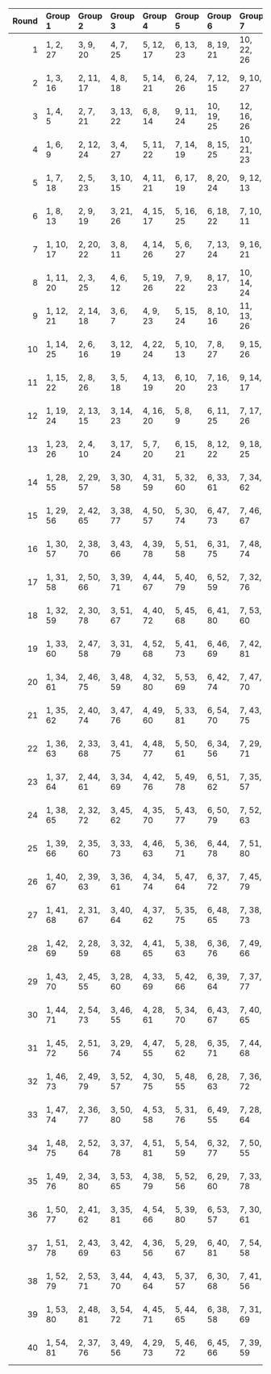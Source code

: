 |   Round | Group 1   | Group 2   | Group 3   | Group 4   | Group 5   | Group 6    | Group 7    | Group 8    | Group 9    | Group 10   | Group 11   | Group 12   | Group 13   | Group 14   | Group 15   | Group 16   | Group 17   | Group 18   | Group 19   | Group 20   | Group 21   | Group 22   | Group 23   | Group 24   | Group 25   | Group 26   | Group 27   |
|--------:|:----------|:----------|:----------|:----------|:----------|:-----------|:-----------|:-----------|:-----------|:-----------|:-----------|:-----------|:-----------|:-----------|:-----------|:-----------|:-----------|:-----------|:-----------|:-----------|:-----------|:-----------|:-----------|:-----------|:-----------|:-----------|:-----------|
|       1 | 1, 2, 27  | 3, 9, 20  | 4, 7, 25  | 5, 12, 17 | 6, 13, 23 | 8, 19, 21  | 10, 22, 26 | 11, 14, 15 | 16, 18, 24 | 28, 29, 54 | 30, 36, 47 | 31, 34, 52 | 32, 39, 44 | 33, 40, 50 | 35, 46, 48 | 37, 49, 53 | 38, 41, 42 | 43, 45, 51 | 55, 56, 81 | 57, 63, 74 | 58, 61, 79 | 59, 66, 71 | 60, 67, 77 | 62, 73, 75 | 64, 76, 80 | 65, 68, 69 | 70, 72, 78 |
|       2 | 1, 3, 16  | 2, 11, 17 | 4, 8, 18  | 5, 14, 21 | 6, 24, 26 | 7, 12, 15  | 9, 10, 27  | 13, 20, 25 | 19, 22, 23 | 28, 30, 43 | 29, 38, 44 | 31, 35, 45 | 32, 41, 48 | 33, 51, 53 | 34, 39, 42 | 36, 37, 54 | 40, 47, 52 | 46, 49, 50 | 55, 57, 70 | 56, 65, 71 | 58, 62, 72 | 59, 68, 75 | 60, 78, 80 | 61, 66, 69 | 63, 64, 81 | 67, 74, 79 | 73, 76, 77 |
|       3 | 1, 4, 5   | 2, 7, 21  | 3, 13, 22 | 6, 8, 14  | 9, 11, 24 | 10, 19, 25 | 12, 16, 26 | 15, 20, 23 | 17, 18, 27 | 28, 31, 32 | 29, 34, 48 | 30, 40, 49 | 33, 35, 41 | 36, 38, 51 | 37, 46, 52 | 39, 43, 53 | 42, 47, 50 | 44, 45, 54 | 55, 58, 59 | 56, 61, 75 | 57, 67, 76 | 60, 62, 68 | 63, 65, 78 | 64, 73, 79 | 66, 70, 80 | 69, 74, 77 | 71, 72, 81 |
|       4 | 1, 6, 9   | 2, 12, 24 | 3, 4, 27  | 5, 11, 22 | 7, 14, 19 | 8, 15, 25  | 10, 21, 23 | 13, 16, 17 | 18, 20, 26 | 28, 33, 36 | 29, 39, 51 | 30, 31, 54 | 32, 38, 49 | 34, 41, 46 | 35, 42, 52 | 37, 48, 50 | 40, 43, 44 | 45, 47, 53 | 55, 60, 63 | 56, 66, 78 | 57, 58, 81 | 59, 65, 76 | 61, 68, 73 | 62, 69, 79 | 64, 75, 77 | 67, 70, 71 | 72, 74, 80 |
|       5 | 1, 7, 18  | 2, 5, 23  | 3, 10, 15 | 4, 11, 21 | 6, 17, 19 | 8, 20, 24  | 9, 12, 13  | 14, 16, 22 | 25, 26, 27 | 28, 34, 45 | 29, 32, 50 | 30, 37, 42 | 31, 38, 48 | 33, 44, 46 | 35, 47, 51 | 36, 39, 40 | 41, 43, 49 | 52, 53, 54 | 55, 61, 72 | 56, 59, 77 | 57, 64, 69 | 58, 65, 75 | 60, 71, 73 | 62, 74, 78 | 63, 66, 67 | 68, 70, 76 | 79, 80, 81 |
|       6 | 1, 8, 13  | 2, 9, 19  | 3, 21, 26 | 4, 15, 17 | 5, 16, 25 | 6, 18, 22  | 7, 10, 11  | 12, 14, 20 | 23, 24, 27 | 28, 35, 40 | 29, 36, 46 | 30, 48, 53 | 31, 42, 44 | 32, 43, 52 | 33, 45, 49 | 34, 37, 38 | 39, 41, 47 | 50, 51, 54 | 55, 62, 67 | 56, 63, 73 | 57, 75, 80 | 58, 69, 71 | 59, 70, 79 | 60, 72, 76 | 61, 64, 65 | 66, 68, 74 | 77, 78, 81 |
|       7 | 1, 10, 17 | 2, 20, 22 | 3, 8, 11  | 4, 14, 26 | 5, 6, 27  | 7, 13, 24  | 9, 16, 21  | 12, 23, 25 | 15, 18, 19 | 28, 37, 44 | 29, 47, 49 | 30, 35, 38 | 31, 41, 53 | 32, 33, 54 | 34, 40, 51 | 36, 43, 48 | 39, 50, 52 | 42, 45, 46 | 55, 64, 71 | 56, 74, 76 | 57, 62, 65 | 58, 68, 80 | 59, 60, 81 | 61, 67, 78 | 63, 70, 75 | 66, 77, 79 | 69, 72, 73 |
|       8 | 1, 11, 20 | 2, 3, 25  | 4, 6, 12  | 5, 19, 26 | 7, 9, 22  | 8, 17, 23  | 10, 14, 24 | 13, 18, 21 | 15, 16, 27 | 28, 38, 47 | 29, 30, 52 | 31, 33, 39 | 32, 46, 53 | 34, 36, 49 | 35, 44, 50 | 37, 41, 51 | 40, 45, 48 | 42, 43, 54 | 55, 65, 74 | 56, 57, 79 | 58, 60, 66 | 59, 73, 80 | 61, 63, 76 | 62, 71, 77 | 64, 68, 78 | 67, 72, 75 | 69, 70, 81 |
|       9 | 1, 12, 21 | 2, 14, 18 | 3, 6, 7   | 4, 9, 23  | 5, 15, 24 | 8, 10, 16  | 11, 13, 26 | 17, 22, 25 | 19, 20, 27 | 28, 39, 48 | 29, 41, 45 | 30, 33, 34 | 31, 36, 50 | 32, 42, 51 | 35, 37, 43 | 38, 40, 53 | 44, 49, 52 | 46, 47, 54 | 55, 66, 75 | 56, 68, 72 | 57, 60, 61 | 58, 63, 77 | 59, 69, 78 | 62, 64, 70 | 65, 67, 80 | 71, 76, 79 | 73, 74, 81 |
|      10 | 1, 14, 25 | 2, 6, 16  | 3, 12, 19 | 4, 22, 24 | 5, 10, 13 | 7, 8, 27   | 9, 15, 26  | 11, 18, 23 | 17, 20, 21 | 28, 41, 52 | 29, 33, 43 | 30, 39, 46 | 31, 49, 51 | 32, 37, 40 | 34, 35, 54 | 36, 42, 53 | 38, 45, 50 | 44, 47, 48 | 55, 68, 79 | 56, 60, 70 | 57, 66, 73 | 58, 76, 78 | 59, 64, 67 | 61, 62, 81 | 63, 69, 80 | 65, 72, 77 | 71, 74, 75 |
|      11 | 1, 15, 22 | 2, 8, 26  | 3, 5, 18  | 4, 13, 19 | 6, 10, 20 | 7, 16, 23  | 9, 14, 17  | 11, 12, 27 | 21, 24, 25 | 28, 42, 49 | 29, 35, 53 | 30, 32, 45 | 31, 40, 46 | 33, 37, 47 | 34, 43, 50 | 36, 41, 44 | 38, 39, 54 | 48, 51, 52 | 55, 69, 76 | 56, 62, 80 | 57, 59, 72 | 58, 67, 73 | 60, 64, 74 | 61, 70, 77 | 63, 68, 71 | 65, 66, 81 | 75, 78, 79 |
|      12 | 1, 19, 24 | 2, 13, 15 | 3, 14, 23 | 4, 16, 20 | 5, 8, 9   | 6, 11, 25  | 7, 17, 26  | 10, 12, 18 | 21, 22, 27 | 28, 46, 51 | 29, 40, 42 | 30, 41, 50 | 31, 43, 47 | 32, 35, 36 | 33, 38, 52 | 34, 44, 53 | 37, 39, 45 | 48, 49, 54 | 55, 73, 78 | 56, 67, 69 | 57, 68, 77 | 58, 70, 74 | 59, 62, 63 | 60, 65, 79 | 61, 71, 80 | 64, 66, 72 | 75, 76, 81 |
|      13 | 1, 23, 26 | 2, 4, 10  | 3, 17, 24 | 5, 7, 20  | 6, 15, 21 | 8, 12, 22  | 9, 18, 25  | 11, 16, 19 | 13, 14, 27 | 28, 50, 53 | 29, 31, 37 | 30, 44, 51 | 32, 34, 47 | 33, 42, 48 | 35, 39, 49 | 36, 45, 52 | 38, 43, 46 | 40, 41, 54 | 55, 77, 80 | 56, 58, 64 | 57, 71, 78 | 59, 61, 74 | 60, 69, 75 | 62, 66, 76 | 63, 72, 79 | 65, 70, 73 | 67, 68, 81 |
|      14 | 1, 28, 55 | 2, 29, 57 | 3, 30, 58 | 4, 31, 59 | 5, 32, 60 | 6, 33, 61  | 7, 34, 62  | 8, 35, 63  | 9, 36, 64  | 10, 37, 65 | 11, 38, 66 | 12, 39, 67 | 13, 40, 68 | 14, 41, 69 | 15, 42, 70 | 16, 43, 71 | 17, 44, 72 | 18, 45, 73 | 19, 46, 74 | 20, 47, 75 | 21, 48, 76 | 22, 49, 77 | 23, 50, 78 | 24, 51, 79 | 25, 52, 80 | 26, 53, 81 | 27, 54, 56 |
|      15 | 1, 29, 56 | 2, 42, 65 | 3, 38, 77 | 4, 50, 57 | 5, 30, 74 | 6, 47, 73  | 7, 46, 67  | 8, 40, 60  | 9, 33, 71  | 10, 44, 59 | 11, 32, 62 | 12, 35, 66 | 13, 39, 58 | 14, 31, 55 | 15, 28, 72 | 16, 45, 81 | 17, 54, 78 | 18, 51, 76 | 19, 49, 63 | 20, 36, 79 | 21, 52, 61 | 22, 34, 68 | 23, 41, 70 | 24, 43, 80 | 25, 53, 75 | 26, 48, 64 | 27, 37, 69 |
|      16 | 1, 30, 57 | 2, 38, 70 | 3, 43, 66 | 4, 39, 78 | 5, 51, 58 | 6, 31, 75  | 7, 48, 74  | 8, 47, 68  | 9, 41, 61  | 10, 34, 72 | 11, 45, 60 | 12, 33, 63 | 13, 36, 67 | 14, 40, 59 | 15, 32, 55 | 16, 28, 73 | 17, 46, 56 | 18, 29, 79 | 19, 52, 77 | 20, 50, 64 | 21, 37, 80 | 22, 53, 62 | 23, 35, 69 | 24, 42, 71 | 25, 44, 81 | 26, 54, 76 | 27, 49, 65 |
|      17 | 1, 31, 58 | 2, 50, 66 | 3, 39, 71 | 4, 44, 67 | 5, 40, 79 | 6, 52, 59  | 7, 32, 76  | 8, 49, 75  | 9, 48, 69  | 10, 42, 62 | 11, 35, 73 | 12, 46, 61 | 13, 34, 64 | 14, 37, 68 | 15, 41, 60 | 16, 33, 55 | 17, 28, 74 | 18, 47, 57 | 19, 30, 80 | 20, 53, 78 | 21, 51, 65 | 22, 38, 81 | 23, 54, 63 | 24, 36, 70 | 25, 43, 72 | 26, 45, 56 | 27, 29, 77 |
|      18 | 1, 32, 59 | 2, 30, 78 | 3, 51, 67 | 4, 40, 72 | 5, 45, 68 | 6, 41, 80  | 7, 53, 60  | 8, 33, 77  | 9, 50, 76  | 10, 49, 70 | 11, 43, 63 | 12, 36, 74 | 13, 47, 62 | 14, 35, 65 | 15, 38, 69 | 16, 42, 61 | 17, 34, 55 | 18, 28, 75 | 19, 48, 58 | 20, 31, 81 | 21, 54, 79 | 22, 52, 66 | 23, 39, 56 | 24, 29, 64 | 25, 37, 71 | 26, 44, 73 | 27, 46, 57 |
|      19 | 1, 33, 60 | 2, 47, 58 | 3, 31, 79 | 4, 52, 68 | 5, 41, 73 | 6, 46, 69  | 7, 42, 81  | 8, 54, 61  | 9, 34, 78  | 10, 51, 77 | 11, 50, 71 | 12, 44, 64 | 13, 37, 75 | 14, 48, 63 | 15, 36, 66 | 16, 39, 70 | 17, 43, 62 | 18, 35, 55 | 19, 28, 76 | 20, 49, 59 | 21, 32, 56 | 22, 29, 80 | 23, 53, 67 | 24, 40, 57 | 25, 30, 65 | 26, 38, 72 | 27, 45, 74 |
|      20 | 1, 34, 61 | 2, 46, 75 | 3, 48, 59 | 4, 32, 80 | 5, 53, 69 | 6, 42, 74  | 7, 47, 70  | 8, 43, 56  | 9, 29, 62  | 10, 35, 79 | 11, 52, 78 | 12, 51, 72 | 13, 45, 65 | 14, 38, 76 | 15, 49, 64 | 16, 37, 67 | 17, 40, 71 | 18, 44, 63 | 19, 36, 55 | 20, 28, 77 | 21, 50, 60 | 22, 33, 57 | 23, 30, 81 | 24, 54, 68 | 25, 41, 58 | 26, 31, 66 | 27, 39, 73 |
|      21 | 1, 35, 62 | 2, 40, 74 | 3, 47, 76 | 4, 49, 60 | 5, 33, 81 | 6, 54, 70  | 7, 43, 75  | 8, 48, 71  | 9, 44, 57  | 10, 30, 63 | 11, 36, 80 | 12, 53, 79 | 13, 52, 73 | 14, 46, 66 | 15, 39, 77 | 16, 50, 65 | 17, 38, 68 | 18, 41, 72 | 19, 45, 64 | 20, 37, 55 | 21, 28, 78 | 22, 51, 61 | 23, 34, 58 | 24, 31, 56 | 25, 29, 69 | 26, 42, 59 | 27, 32, 67 |
|      22 | 1, 36, 63 | 2, 33, 68 | 3, 41, 75 | 4, 48, 77 | 5, 50, 61 | 6, 34, 56  | 7, 29, 71  | 8, 44, 76  | 9, 49, 72  | 10, 45, 58 | 11, 31, 64 | 12, 37, 81 | 13, 54, 80 | 14, 53, 74 | 15, 47, 67 | 16, 40, 78 | 17, 51, 66 | 18, 39, 69 | 19, 42, 73 | 20, 46, 65 | 21, 38, 55 | 22, 28, 79 | 23, 52, 62 | 24, 35, 59 | 25, 32, 57 | 26, 30, 70 | 27, 43, 60 |
|      23 | 1, 37, 64 | 2, 44, 61 | 3, 34, 69 | 4, 42, 76 | 5, 49, 78 | 6, 51, 62  | 7, 35, 57  | 8, 30, 72  | 9, 45, 77  | 10, 50, 73 | 11, 46, 59 | 12, 32, 65 | 13, 38, 56 | 14, 29, 81 | 15, 54, 75 | 16, 48, 68 | 17, 41, 79 | 18, 52, 67 | 19, 40, 70 | 20, 43, 74 | 21, 47, 66 | 22, 39, 55 | 23, 28, 80 | 24, 53, 63 | 25, 36, 60 | 26, 33, 58 | 27, 31, 71 |
|      24 | 1, 38, 65 | 2, 32, 72 | 3, 45, 62 | 4, 35, 70 | 5, 43, 77 | 6, 50, 79  | 7, 52, 63  | 8, 36, 58  | 9, 31, 73  | 10, 46, 78 | 11, 51, 74 | 12, 47, 60 | 13, 33, 66 | 14, 39, 57 | 15, 30, 56 | 16, 29, 76 | 17, 49, 69 | 18, 42, 80 | 19, 53, 68 | 20, 41, 71 | 21, 44, 75 | 22, 48, 67 | 23, 40, 55 | 24, 28, 81 | 25, 54, 64 | 26, 37, 61 | 27, 34, 59 |
|      25 | 1, 39, 66 | 2, 35, 60 | 3, 33, 73 | 4, 46, 63 | 5, 36, 71 | 6, 44, 78  | 7, 51, 80  | 8, 53, 64  | 9, 37, 59  | 10, 32, 74 | 11, 47, 79 | 12, 52, 75 | 13, 48, 61 | 14, 34, 67 | 15, 40, 58 | 16, 31, 57 | 17, 30, 77 | 18, 50, 70 | 19, 43, 81 | 20, 54, 69 | 21, 42, 72 | 22, 45, 76 | 23, 49, 68 | 24, 41, 55 | 25, 28, 56 | 26, 29, 65 | 27, 38, 62 |
|      26 | 1, 40, 67 | 2, 39, 63 | 3, 36, 61 | 4, 34, 74 | 5, 47, 64 | 6, 37, 72  | 7, 45, 79  | 8, 52, 81  | 9, 54, 65  | 10, 38, 60 | 11, 33, 75 | 12, 48, 80 | 13, 53, 76 | 14, 49, 62 | 15, 35, 68 | 16, 41, 59 | 17, 32, 58 | 18, 31, 78 | 19, 51, 71 | 20, 44, 56 | 21, 29, 70 | 22, 43, 73 | 23, 46, 77 | 24, 50, 69 | 25, 42, 55 | 26, 28, 57 | 27, 30, 66 |
|      27 | 1, 41, 68 | 2, 31, 67 | 3, 40, 64 | 4, 37, 62 | 5, 35, 75 | 6, 48, 65  | 7, 38, 73  | 8, 46, 80  | 9, 53, 56  | 10, 29, 66 | 11, 39, 61 | 12, 34, 76 | 13, 49, 81 | 14, 54, 77 | 15, 50, 63 | 16, 36, 69 | 17, 42, 60 | 18, 33, 59 | 19, 32, 79 | 20, 52, 72 | 21, 45, 57 | 22, 30, 71 | 23, 44, 74 | 24, 47, 78 | 25, 51, 70 | 26, 43, 55 | 27, 28, 58 |
|      28 | 1, 42, 69 | 2, 28, 59 | 3, 32, 68 | 4, 41, 65 | 5, 38, 63 | 6, 36, 76  | 7, 49, 66  | 8, 39, 74  | 9, 47, 81  | 10, 54, 57 | 11, 30, 67 | 12, 40, 62 | 13, 35, 77 | 14, 50, 56 | 15, 29, 78 | 16, 51, 64 | 17, 37, 70 | 18, 43, 61 | 19, 34, 60 | 20, 33, 80 | 21, 53, 73 | 22, 46, 58 | 23, 31, 72 | 24, 45, 75 | 25, 48, 79 | 26, 52, 71 | 27, 44, 55 |
|      29 | 1, 43, 70 | 2, 45, 55 | 3, 28, 60 | 4, 33, 69 | 5, 42, 66 | 6, 39, 64  | 7, 37, 77  | 8, 50, 67  | 9, 40, 75  | 10, 48, 56 | 11, 29, 58 | 12, 31, 68 | 13, 41, 63 | 14, 36, 78 | 15, 51, 57 | 16, 30, 79 | 17, 52, 65 | 18, 38, 71 | 19, 44, 62 | 20, 35, 61 | 21, 34, 81 | 22, 54, 74 | 23, 47, 59 | 24, 32, 73 | 25, 46, 76 | 26, 49, 80 | 27, 53, 72 |
|      30 | 1, 44, 71 | 2, 54, 73 | 3, 46, 55 | 4, 28, 61 | 5, 34, 70 | 6, 43, 67  | 7, 40, 65  | 8, 38, 78  | 9, 51, 68  | 10, 41, 76 | 11, 49, 57 | 12, 30, 59 | 13, 32, 69 | 14, 42, 64 | 15, 37, 79 | 16, 52, 58 | 17, 31, 80 | 18, 53, 66 | 19, 39, 72 | 20, 45, 63 | 21, 36, 62 | 22, 35, 56 | 23, 29, 75 | 24, 48, 60 | 25, 33, 74 | 26, 47, 77 | 27, 50, 81 |
|      31 | 1, 45, 72 | 2, 51, 56 | 3, 29, 74 | 4, 47, 55 | 5, 28, 62 | 6, 35, 71  | 7, 44, 68  | 8, 41, 66  | 9, 39, 79  | 10, 52, 69 | 11, 42, 77 | 12, 50, 58 | 13, 31, 60 | 14, 33, 70 | 15, 43, 65 | 16, 38, 80 | 17, 53, 59 | 18, 32, 81 | 19, 54, 67 | 20, 40, 73 | 21, 46, 64 | 22, 37, 63 | 23, 36, 57 | 24, 30, 76 | 25, 49, 61 | 26, 34, 75 | 27, 48, 78 |
|      32 | 1, 46, 73 | 2, 49, 79 | 3, 52, 57 | 4, 30, 75 | 5, 48, 55 | 6, 28, 63  | 7, 36, 72  | 8, 45, 69  | 9, 42, 67  | 10, 40, 80 | 11, 53, 70 | 12, 43, 78 | 13, 51, 59 | 14, 32, 61 | 15, 34, 71 | 16, 44, 66 | 17, 39, 81 | 18, 54, 60 | 19, 33, 56 | 20, 29, 68 | 21, 41, 74 | 22, 47, 65 | 23, 38, 64 | 24, 37, 58 | 25, 31, 77 | 26, 50, 62 | 27, 35, 76 |
|      33 | 1, 47, 74 | 2, 36, 77 | 3, 50, 80 | 4, 53, 58 | 5, 31, 76 | 6, 49, 55  | 7, 28, 64  | 8, 37, 73  | 9, 46, 70  | 10, 43, 68 | 11, 41, 81 | 12, 54, 71 | 13, 44, 79 | 14, 52, 60 | 15, 33, 62 | 16, 35, 72 | 17, 45, 67 | 18, 40, 56 | 19, 29, 61 | 20, 34, 57 | 21, 30, 69 | 22, 42, 75 | 23, 48, 66 | 24, 39, 65 | 25, 38, 59 | 26, 32, 78 | 27, 51, 63 |
|      34 | 1, 48, 75 | 2, 52, 64 | 3, 37, 78 | 4, 51, 81 | 5, 54, 59 | 6, 32, 77  | 7, 50, 55  | 8, 28, 65  | 9, 38, 74  | 10, 47, 71 | 11, 44, 69 | 12, 42, 56 | 13, 29, 72 | 14, 45, 80 | 15, 53, 61 | 16, 34, 63 | 17, 36, 73 | 18, 46, 68 | 19, 41, 57 | 20, 30, 62 | 21, 35, 58 | 22, 31, 70 | 23, 43, 76 | 24, 49, 67 | 25, 40, 66 | 26, 39, 60 | 27, 33, 79 |
|      35 | 1, 49, 76 | 2, 34, 80 | 3, 53, 65 | 4, 38, 79 | 5, 52, 56 | 6, 29, 60  | 7, 33, 78  | 8, 51, 55  | 9, 28, 66  | 10, 39, 75 | 11, 48, 72 | 12, 45, 70 | 13, 43, 57 | 14, 30, 73 | 15, 46, 81 | 16, 54, 62 | 17, 35, 64 | 18, 37, 74 | 19, 47, 69 | 20, 42, 58 | 21, 31, 63 | 22, 36, 59 | 23, 32, 71 | 24, 44, 77 | 25, 50, 68 | 26, 41, 67 | 27, 40, 61 |
|      36 | 1, 50, 77 | 2, 41, 62 | 3, 35, 81 | 4, 54, 66 | 5, 39, 80 | 6, 53, 57  | 7, 30, 61  | 8, 34, 79  | 9, 52, 55  | 10, 28, 67 | 11, 40, 76 | 12, 49, 73 | 13, 46, 71 | 14, 44, 58 | 15, 31, 74 | 16, 47, 56 | 17, 29, 63 | 18, 36, 65 | 19, 38, 75 | 20, 48, 70 | 21, 43, 59 | 22, 32, 64 | 23, 37, 60 | 24, 33, 72 | 25, 45, 78 | 26, 51, 69 | 27, 42, 68 |
|      37 | 1, 51, 78 | 2, 43, 69 | 3, 42, 63 | 4, 36, 56 | 5, 29, 67 | 6, 40, 81  | 7, 54, 58  | 8, 31, 62  | 9, 35, 80  | 10, 53, 55 | 11, 28, 68 | 12, 41, 77 | 13, 50, 74 | 14, 47, 72 | 15, 45, 59 | 16, 32, 75 | 17, 48, 57 | 18, 30, 64 | 19, 37, 66 | 20, 39, 76 | 21, 49, 71 | 22, 44, 60 | 23, 33, 65 | 24, 38, 61 | 25, 34, 73 | 26, 46, 79 | 27, 52, 70 |
|      38 | 1, 52, 79 | 2, 53, 71 | 3, 44, 70 | 4, 43, 64 | 5, 37, 57 | 6, 30, 68  | 7, 41, 56  | 8, 29, 59  | 9, 32, 63  | 10, 36, 81 | 11, 54, 55 | 12, 28, 69 | 13, 42, 78 | 14, 51, 75 | 15, 48, 73 | 16, 46, 60 | 17, 33, 76 | 18, 49, 58 | 19, 31, 65 | 20, 38, 67 | 21, 40, 77 | 22, 50, 72 | 23, 45, 61 | 24, 34, 66 | 25, 39, 62 | 26, 35, 74 | 27, 47, 80 |
|      39 | 1, 53, 80 | 2, 48, 81 | 3, 54, 72 | 4, 45, 71 | 5, 44, 65 | 6, 38, 58  | 7, 31, 69  | 8, 42, 57  | 9, 30, 60  | 10, 33, 64 | 11, 37, 56 | 12, 29, 55 | 13, 28, 70 | 14, 43, 79 | 15, 52, 76 | 16, 49, 74 | 17, 47, 61 | 18, 34, 77 | 19, 50, 59 | 20, 32, 66 | 21, 39, 68 | 22, 41, 78 | 23, 51, 73 | 24, 46, 62 | 25, 35, 67 | 26, 40, 63 | 27, 36, 75 |
|      40 | 1, 54, 81 | 2, 37, 76 | 3, 49, 56 | 4, 29, 73 | 5, 46, 72 | 6, 45, 66  | 7, 39, 59  | 8, 32, 70  | 9, 43, 58  | 10, 31, 61 | 11, 34, 65 | 12, 38, 57 | 13, 30, 55 | 14, 28, 71 | 15, 44, 80 | 16, 53, 77 | 17, 50, 75 | 18, 48, 62 | 19, 35, 78 | 20, 51, 60 | 21, 33, 67 | 22, 40, 69 | 23, 42, 79 | 24, 52, 74 | 25, 47, 63 | 26, 36, 68 | 27, 41, 64 |